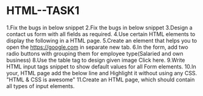 # HTML--TASK1
1.Fix the bugs in below snippet
2.Fix the bugs in below snippet
3.Design a contact us form with all fields as required.
4.Use certain HTML elements to display the following in a HTML page.
5.Create an element that helps you to open the https://google.com in separate new tab.
6.In the form, add two radio buttons with grouping them for employee type(Salaried and own business)
8.Use the table tag to design given image Click here.
9.Write HTML input tags snippet to show default values for all Form elements.
10.In your, HTML page add the below line and Highlight it without using any CSS.
"HTML & CSS is awesome"
11.Create an HTML page, which should contain all types of input elements.
